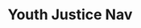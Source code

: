 ---
identification: '324048462'
title: Youth Justice Nav
description: We are creating a know your rights tool for youth and their families when interacting with the Juvenile Justice System.  This interactive tool creates a resource for youth and their families to access information that is relevant to several different parts of the process from knowing your rights when you come into contact with law enforcement, to an explanation of the different types of hearings that take place, to knowing who various people in the courtroom are.
image: /assets/images/projects/youthjusticenav.png
alt: "All capital letters spelling out title of project - YOUTH JUSTICE NAV"
image-hero: /assets/images/projects/youthjusticenav-hero.png
alt: ''
leadership:
  - name: Bonnie Wolfe
    role: Agile Coach
    links:
      slack: 'https://hackforla.slack.com/team/UE1UG1YFP'
      github: 'https://github.com/ExperimentsInHonesty'
    picture: 'https://avatars.githubusercontent.com/ExperimentsInHonesty'
  - name: Leroy Tung
    role: Product Manager
    links:
      slack: 'https://hackforla.slack.com/team/U01G75XUYHX'
      github: 'https://github.com/ltung05'
    picture: 'https://avatars.githubusercontent.com/ltung05'
  - name: Rabia Shaikh
    role: Project Manager
    links:
      slack: 'https://hackforla.slack.com/team/U01QSJ10XRA'
      github: 'https://github.com/Rabia2219'
    picture: 'https://avatars.githubusercontent.com/Rabia2219'
  - name: Hyun Joo Sandy Oh
    role: UX Researcher
    links:
      slack: 'https://hackforla.slack.com/team/U03RZE7TTKP'
      github: 'https://github.com/doctorsandy'
    picture: 'https://avatars.githubusercontent.com/doctorsandy'
  - name: Moji Jimoh
    role: Product Manager
    links:
      slack: 'https://hackforla.slack.com/team/D04HDM7DM18'
      github: 'https://github.com/mojimoh'
    picture: 'https://avatars.githubusercontent.com/mojimoh'
  - name: Anousha Shadrach
    role: Lead, UX Design
    links:
      slack: 'https://hackforla.slack.com/team/U045EHW8NDA'
      github: 'https://github.com/Noushie'
    picture: 'https://avatars.githubusercontent.com/Noushie'
links:
  - name: GitHub
    url: 'https://github.com/hackforla/YouthJusticeNav/'
  - name: Slack
    url: 'https://hackforla.slack.com/archives/C01J94D6GAC'
  - name: Readme
    url: 'https://github.com/hackforla/YouthJusticeNav/blob/main/README.md'
  - name: Overview
    url: '/assets/pdfs/Youth-Justice-Nav-Product-One-Sheet.pdf'
looking:
  - category: Content
    skill: Content Writer
  - category: UI/UX
    skill: UI Designer
  - category: UI/UX
    skill: UX Researcher
technologies:
  - Figma
  - Miro
location:
  - Remote
partner: UCLA School of Law, Golden Gate University School of Law
tools: Google Docs, Google Sheets
program-area: 
  - Justice
visible: true
sdg: 16.3
status: Active
---